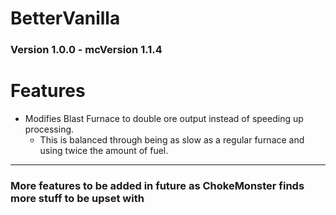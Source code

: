 # BetterVanilla 
### Version 1.0.0 - mcVersion 1.1.4

# Features
* Modifies Blast Furnace to double ore output instead of speeding up processing.
    * This is balanced through being as slow as a regular furnace and using twice the amount of fuel.
---
### More features to be added in future as ChokeMonster finds more stuff to be upset with
